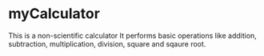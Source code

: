 # myCalculator
This is a non-scientific calculator
It performs basic operations like addition, subtraction, multiplication, division, square and sqaure root.
